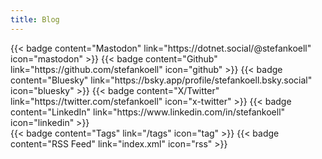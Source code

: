 ```yaml
---
title: Blog
---
```

<div class="c4w-blog-title-badges">
{{< badge content="Mastodon" link="https://dotnet.social/@stefankoell" icon="mastodon" >}}
{{< badge content="Github" link="https://github.com/stefankoell" icon="github" >}}
{{< badge content="Bluesky" link="https://bsky.app/profile/stefankoell.bsky.social" icon="bluesky" >}}
{{< badge content="X/Twitter" link="https://twitter.com/stefankoell" icon="x-twitter" >}}
{{< badge content="LinkedIn" link="https://www.linkedin.com/in/stefankoell" icon="linkedin" >}}
</div>

<div class="c4w-blog-title-badges">
{{< badge content="Tags" link="/tags" icon="tag" >}}
{{< badge content="RSS Feed" link="index.xml" icon="rss" >}}
</div>